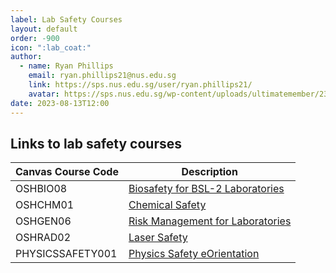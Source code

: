 ```yaml
---
label: Lab Safety Courses
layout: default
order: -900
icon: ":lab_coat:"
author:
  - name: Ryan Phillips
    email: ryan.phillips21@nus.edu.sg
    link: https://sps.nus.edu.sg/user/ryan.phillips21/
    avatar: https://sps.nus.edu.sg/wp-content/uploads/ultimatemember/232/profile_photo.jpg
date: 2023-08-13T12:00
---
```


## Links to lab safety courses

| Canvas Course Code | Description                                                                |
|--------------------|----------------------------------------------------------------------------|
| OSHBIO08           | [Biosafety for BSL-2 Laboratories](https://canvas.nus.edu.sg/courses/36140)|
| OSHCHM01           | [Chemical Safety](https://canvas.nus.edu.sg/courses/36128)                 |
| OSHGEN06           | [Risk Management for Laboratories](https://canvas.nus.edu.sg/courses/36152)|
| OSHRAD02           | [Laser Safety](https://canvas.nus.edu.sg/courses/36143)                    |
| PHYSICSSAFETY001   | [Physics Safety eOrientation](https://canvas.nus.edu.sg/courses/9512)      |